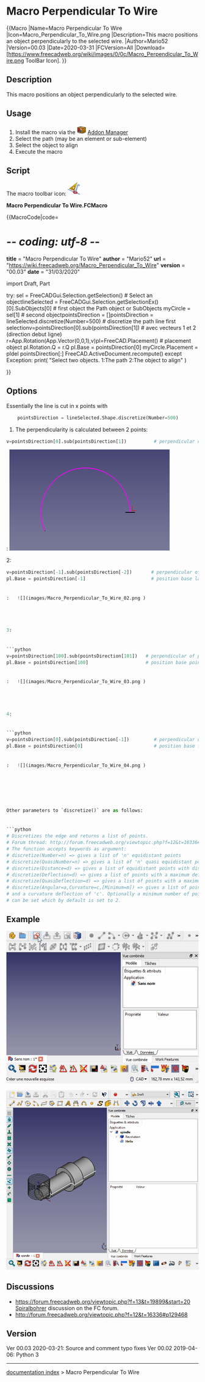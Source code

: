 # Macro Perpendicular To Wire
{{Macro
|Name=Macro Perpendicular To Wire
|Icon=Macro_Perpendicular_To_Wire.png
|Description=This macro positions an object perpendicularly to the selected wire.
|Author=Mario52
|Version=00.03
|Date=2020-03-31
|FCVersion=All
|Download=[https://www.freecadweb.org/wiki/images/0/0c/Macro_Perpendicular_To_Wire.png ToolBar Icon].
}}

## Description

This macro positions an object perpendicularly to the selected wire.

## Usage

1.  Install the macro via the <img alt="" src=images/AddonManager.svg  style="width:24px;"> [Addon Manager](Addon_Manager.md)
2.  Select the path (may be an element or sub-element)
3.  Select the object to align
4.  Execute the macro

## Script

The macro toolbar icon: <img alt="" src=images/Macro_Perpendicular_To_Wire.png  style="width:32px;"> 

**Macro Perpendicular To Wire.FCMacro**


{{MacroCode|code=
# -*- coding: utf-8 -*-
__title__   = "Macro Perpendicular To Wire"
__author__  = "Mario52"
__url__     = "https://wiki.freecadweb.org/Macro_Perpendicular_To_Wire"
__version__ = "00.03"
__date__    = "31/03/2020"

import Draft, Part

try:
    sel = FreeCADGui.Selection.getSelection()                               # Select an objectlineSelected = FreeCADGui.Selection.getSelectionEx()[0].SubObjects[0]   # first object the Path object or SubObjects
    myCircle     = sel[1]                                                   # second objectpointsDirection  = []pointsDirection = lineSelected.discretize(Number=500)                   # discretize the path line first selectionv=pointsDirection[0].sub(pointsDirection[1])                            # avec vecteurs 1 et 2 (direction debut ligne)
    r=App.Rotation(App.Vector(0,0,1),v)pl=FreeCAD.Placement()                                                  # placement object
    pl.Rotation.Q = r.Q
    pl.Base = pointsDirection[0]
    myCircle.Placement = pldel pointsDirection[:]
    FreeCAD.ActiveDocument.recompute()
except Exception:
    print( "Select two objects. 1:The path 2:The object to align" )

}}



## Options

Essentially the line is cut in x points with 


```python
    pointsDirection = lineSelected.Shape.discretize(Number=500)             # discretize the path line first selection
```

 1. The perpendicularity is calculated between 2 points:  
```python
v=pointsDirection[0].sub(pointsDirection[1])          # perpendicular of first > second point
```

:   ![](images/Macro_Perpendicular_To_Wire_01.png )




2:


```python
v=pointsDirection[-1].sub(pointsDirection[-2])       # perpendicular of last > before last point
pl.Base = pointsDirection[-1]                        # position base last point```


:   ![](images/Macro_Perpendicular_To_Wire_02.png )




3:


```python
v=pointsDirection[100].sub(pointsDirection[101])   # perpendicular of point 100 > point 101
pl.Base = pointsDirection[100]                     # position base point 100```


:   ![](images/Macro_Perpendicular_To_Wire_03.png )




4:


```python
v=pointsDirection[0].sub(pointsDirection[-1])         # perpendicular of first point > last point
pl.Base = pointsDirection[0]                          # position base first point```


:   ![](images/Macro_Perpendicular_To_Wire_04.png )






Other parameters to `discretize()` are as follows:

 
```python
# Discretizes the edge and returns a list of points.
# Forum thread: http://forum.freecadweb.org/viewtopic.php?f=12&t=16336#p129468
# The function accepts keywords as argument:
# discretize(Number=n) => gives a list of 'n' equidistant points
# discretize(QuasiNumber=n) => gives a list of 'n' quasi equidistant points (is faster than the method above)
# discretize(Distance=d) => gives a list of equidistant points with distance 'd'
# discretize(Deflection=d) => gives a list of points with a maximum deflection 'd' to the edge
# discretize(QuasiDeflection=d) => gives a list of points with a maximum deflection 'd' to the edge (faster)
# discretize(Angular=a,Curvature=c,[Minimum=m]) => gives a list of points with an angular deflection of 'a'
# and a curvature deflection of 'c'. Optionally a minimum number of points
# can be set which by default is set to 2.
```

## Example


![](images/Macro_Perpendicular_To_Wire_05.gif ) 

![](images/Macro_Perpendicular_To_Wire.gif )



## Discussions

-   [https://forum.freecadweb.org/viewtopic.php?f=13&t=19899&start=20 Spiralbohrer](https://forum.freecadweb.org/viewtopic.php?f=13&t=19899&start=20_Spiralbohrer.md) discussion on the FC forum.
-   <http://forum.freecadweb.org/viewtopic.php?f=12&t=16336#p129468>

## Version

Ver 00.03 2020-03-21: Source and comment typo fixes Ver 00.02 2019-04-06: Python 3

---
[documentation index](../README.md) > Macro Perpendicular To Wire
